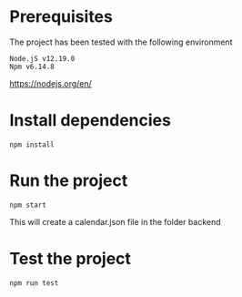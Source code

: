 # Prerequisites

The project has been tested with the following environment

```
Node.jS v12.19.0
Npm v6.14.8
```

https://nodejs.org/en/

# Install dependencies

```shell
npm install
```

# Run the project

```shell
npm start
```

This will create a calendar.json file in the folder backend

# Test the project

```
npm run test
```
